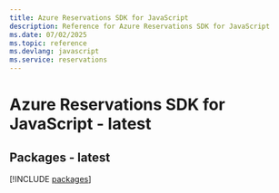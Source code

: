 ```yaml
---
title: Azure Reservations SDK for JavaScript
description: Reference for Azure Reservations SDK for JavaScript
ms.date: 07/02/2025
ms.topic: reference
ms.devlang: javascript
ms.service: reservations
---
```

# Azure Reservations SDK for JavaScript - latest
## Packages - latest
[!INCLUDE [packages](reservations-index.md)]